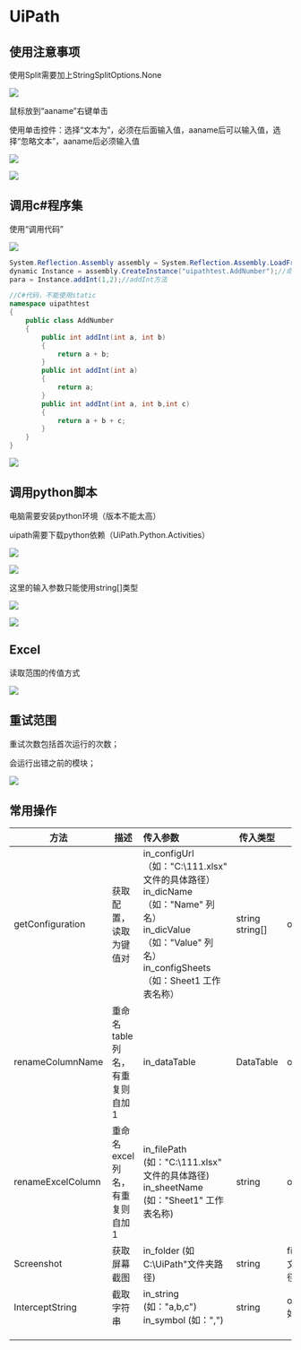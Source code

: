 # UiPath

## 使用注意事项

使用Split需要加上StringSplitOptions.None

![](./images/1.png)

鼠标放到“aaname”右键单击

使用单击控件：选择“文本为”，必须在后面输入值，aaname后可以输入值，选择“忽略文本”，aaname后必须输入值

![](./images/2.png)



![](./images/3.png)



## 调用c#程序集

使用“调用代码”

![](./images/4.png)

```c#
System.Reflection.Assembly assembly = System.Reflection.Assembly.LoadFrom(@"uipathtest.dll");
dynamic Instance = assembly.CreateInstance("uipathtest.AddNumber");//命名空间.类名
para = Instance.addInt(1,2);//addInt方法

//C#代码，不能使用static
namespace uipathtest
{
    public class AddNumber
    {
        public int addInt(int a, int b)
        {
            return a + b;
        }
        public int addInt(int a)
        {
            return a;
        }
        public int addInt(int a, int b,int c)
        {
            return a + b + c;
        }
    }
}
```

![](./images/11.png)





## 调用python脚本

电脑需要安装python环境（版本不能太高）

[电脑需要安装一个插件]: https://download.visualstudio.microsoft.com/download/pr/3aa4e942-42cd-4bf5-afe7-fc23bd9c69c5/64da54c8864e473c19a7d3de15790418/windowsdesktop-runtime-5.0.17-win-x64.exe

uipath需要下载python依赖（UiPath.Python.Activities）


![](./images/5.png)



![](./images/6.png)

这里的输入参数只能使用string[]类型

![](./images/7.png)

![](./images/8.png)

## Excel

读取范围的传值方式

![](./images/9.png)

## 重试范围

重试次数包括首次运行的次数；

会运行出错之前的模块；

![](./images/10.png)





## 常用操作



| 方法              | 描述                           | 传入参数                                                     | 传入类型             | 传出参数                    | 传出类型                  |
| ----------------- | ------------------------------ | :----------------------------------------------------------- | -------------------- | --------------------------- | ------------------------- |
| getConfiguration  | 获取配置，读取为键值对         | in_configUrl （如："C:\111.xlsx" 文件的具体路径）<br />in_dicName （如："Name" 列名）<br />in_dicValue （如："Value" 列名）<br />in_configSheets （如：Sheet1 工作表名称） | string<br />string[] | out_config                  | Dictionary<string,object> |
| renameColumnName  | 重命名table列名，有重复则自加1 | in_dataTable                                                 | DataTable            | out_dataTable               | DataTable                 |
| renameExcelColumn | 重命名excel列名，有重复则自加1 | in_filePath (如："C:\111.xlsx" 文件的具体路径)<br />in_sheetName (如："Sheet1" 工作表名称) | string               | out_dataTable               | DataTable                 |
| Screenshot        | 获取屏幕截图                   | in_folder (如C:\UiPath"文件夹路径)                           | string               | filePath 保存文件的详细路径 | string                    |
| InterceptString   | 截取字符串                     | in_string (如："a,b,c")<br />in_symbol (如：",")             | string               | out_arr_str 如：[a,b,c]     | string[]                  |
|                   |                                |                                                              |                      |                             |                           |
|                   |                                |                                                              |                      |                             |                           |
|                   |                                |                                                              |                      |                             |                           |

